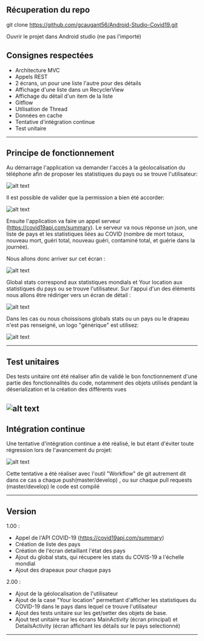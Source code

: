 ## Récuperation du repo

git clone https://github.com/gcaugant56/Android-Studio-Covid19.git

Ouvrir le projet dans Android studio (ne pas l'importé)

## Consignes respectées
- Architecture MVC
- Appels REST
- 2 écrans, un pour une liste l'autre pour des détails
- Affichage d'une liste dans un RecyclerView
- Affichage du détail d'un item de la liste
- Gitflow
- Utilisation de Thread
- Données en cache
- Tentative d'intégration continue
- Test unitaire
---

## Principe de fonctionnement

Au démarrage l'application va demander l'accès à la géolocalisation du téléphone afin de proposer les statistiques du pays ou se trouve l'utilisateur: 

 ![alt text](https://github.com/gcaugant56/Android-Studio-Covid19/blob/master/Authorize.png) 




Il est possible de valider que la permission a bien été accorder:

 ![alt text](https://github.com/gcaugant56/Android-Studio-Covid19/blob/master/Validation.png) 



Ensuite l'application va faire un appel serveur (https://covid19api.com/summary).
Le serveur va nous réponse un json, une liste de pays et les statistiques liées au COVID (nombre de mort totaux, nouveau mort, guéri total, nouveau guéri, contaminé total, et guérie dans la journée).

Nous allons donc arriver sur cet écran : 

 ![alt text](https://github.com/gcaugant56/Android-Studio-Covid19/blob/master/Your%20location.png) 

Global stats correspond aux statistiques  mondials et Your location aux statistiques  du pays ou se trouve l'utilisateur. Sur l'appui d'un des éléments nous allons être rédiriger vers un écran de détail : 


 ![alt text](https://github.com/gcaugant56/Android-Studio-Covid19/blob/master/Details.png) 


Dans les cas ou nous choissisons globals stats ou un pays ou le drapeau n'est pas renseigné, un logo "générique" est utilisez:


 ![alt text](https://github.com/gcaugant56/Android-Studio-Covid19/blob/master/Global.png) 


---
## Test unitaires
 Des tests unitaire ont été réaliser afin de validé le bon fonctionnement d'une partie des fonctionnalités du code, notamment des objets utilisés pendant la déserialization et la création des différents vues

 ![alt text](https://github.com/gcaugant56/Android-Studio-Covid19/blob/master/test%20unitaire.png) 
---

## Intégration continue
 Une tentative d'intégration continue a été réalisé, le but étant d'éviter toute régression lors de l'avancement du projet:
 
  ![alt text](https://github.com/gcaugant56/Android-Studio-Covid19/blob/master/Integration%20continu.png) 
  
  
 Cette tentative a été réaliser avec l'outil "Workflow" de git autrement dit dans ce cas a chaque push(master/develop) , ou   sur chaque pull requests (master/develop) le code est compilé

 

---
## Version

1.00 :
- Appel de l'API COVID-19 (https://covid19api.com/summary)
- Création de liste des pays
- Création de l'écran detaillant l'état des pays
- Ajout du global stats, qui récupere les stats du COVIS-19 a l'échelle mondial
- Ajout des drapeaux pour chaque pays

2.00 : 
- Ajout de la géolocalisation de l'utilisateur
- Ajout de la case "Your location" permettant d'afficher les statistiques du COVID-19 dans le pays dans lequel ce trouve l'utilisateur
- Ajout des tests unitaire sur les get/setter des objets de base.
- Ajout test unitaire sur les écrans MainActivity (écran principal) et DetailsActivity (écran affichant les détails sur le pays selectionné)
---
